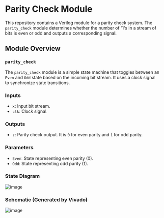 # Parity Check Module

This repository contains a Verilog module for a parity check system. The `parity_check` module determines whether the number of '1's in a stream of bits is even or odd and outputs a corresponding signal.

## Module Overview

### `parity_check`
The `parity_check` module is a simple state machine that toggles between an `Even` and `Odd` state based on the incoming bit stream. It uses a clock signal to synchronize state transitions.

### Inputs
- `x`: Input bit stream.
- `clk`: Clock signal.

### Outputs
- `z`: Parity check output. It is `0` for even parity and `1` for odd parity.

### Parameters
- `Even`: State representing even parity (0).
- `Odd`: State representing odd parity (1).

### State Diagram
![image](https://github.com/Nirvan-Mishra-09/Parity-Checker/assets/127642231/2c08b862-27ea-4ffe-9c3e-7ad8e2ae7429)

### Schematic (Generated by Vivado)
![image](https://github.com/Nirvan-Mishra-09/Parity-Checker/assets/127642231/4633165d-644b-48ec-884e-800d28de51fb)
